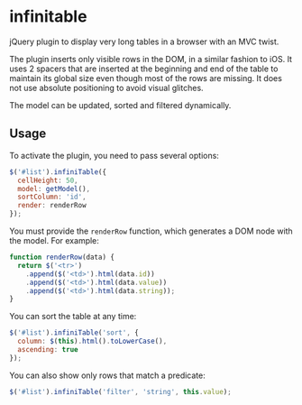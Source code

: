 infinitable
===========

jQuery plugin to display very long tables in a browser with an MVC twist.

The plugin inserts only visible rows in the DOM, in a similar fashion to iOS.
It uses 2 spacers that are inserted at the beginning and end of the table to maintain
its global size even though most of the rows are missing. It does not use absolute
positioning to avoid visual glitches.

The model can be updated, sorted and filtered dynamically.

Usage
-----

To activate the plugin, you need to pass several options:

```javascript
$('#list').infiniTable({
  cellHeight: 50,
  model: getModel(),
  sortColumn: 'id',
  render: renderRow
});
```

You must provide the `renderRow` function, which generates a DOM node with the model. For example:

```javascript
function renderRow(data) {
  return $('<tr>')
    .append($('<td>').html(data.id))
    .append($('<td>').html(data.value))
    .append($('<td>').html(data.string));
}
```

You can sort the table at any time:

```javascript
$('#list').infiniTable('sort', {
  column: $(this).html().toLowerCase(),
  ascending: true
});
```

You can also show only rows that match a predicate:

```javascript
$('#list').infiniTable('filter', 'string', this.value);
```
